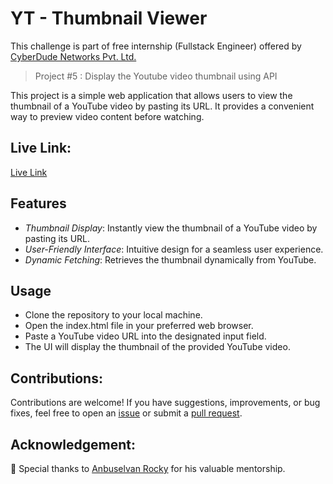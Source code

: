 # YT - Thumbnail Viewer

This challenge is part of free internship (Fullstack Engineer) offered by [CyberDude Networks Pvt. Ltd.](https://cyberdudenetworks.com)

> Project #5 : Display the Youtube video thumbnail using API

This project is a simple web application that allows users to view the thumbnail of a YouTube video by pasting its URL. It provides a convenient way to preview video content before watching.

## Live Link:

[Live Link](https://danielace1.github.io/cyberdude-challenges/javascript/02-javascript-DOM/05-yt-thumbnail-viewer/dist/)

## Features

- _Thumbnail Display_: Instantly view the thumbnail of a YouTube video by pasting its URL.
- _User-Friendly Interface_: Intuitive design for a seamless user experience.
- _Dynamic Fetching_: Retrieves the thumbnail dynamically from YouTube.

## Usage

- Clone the repository to your local machine.
- Open the index.html file in your preferred web browser.
- Paste a YouTube video URL into the designated input field.
- The UI will display the thumbnail of the provided YouTube video.

## Contributions:

Contributions are welcome! If you have suggestions, improvements, or bug fixes, feel free to open an [issue](https://github.com/danielace1/cyberdude-challenges/issues/new) or submit a [pull request](https://github.com/danielace1/cyberdude-challenges/pulls).

## Acknowledgement:

🎉 Special thanks to [Anbuselvan Rocky](https://github.com/anburocky3) for his valuable mentorship.
